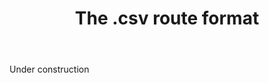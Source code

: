 ﻿---
title: "The **.csv** route format"
linktitle: "The CSV route"
weight: 1
---

Under construction

